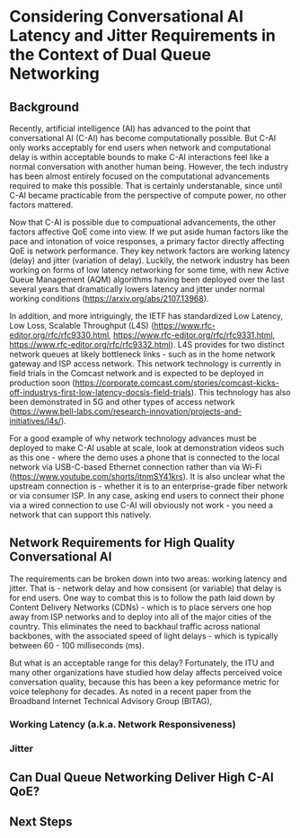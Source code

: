 # Considering Conversational AI Latency and Jitter Requirements in the Context of Dual Queue Networking

## Background

Recently, artificial intelligence (AI) has advanced to the point that conversational AI (C-AI) has become computationally possible. But C-AI only works 
acceptably for end users when network and computational delay is within acceptable bounds to make C-AI interactions feel like a normal conversation with 
another human being. However, the tech industry has been almost entirely focused on the computational advancements required to make this possible. That is certainly 
understanable, since until C-AI became practicable from the perspective of compute power, no other factors mattered. 

Now that C-AI is possible due to compuational advancements, the other factors affective QoE come into view. If we put aside human factors like the pace and intonation 
of voice responses, a primary factor directly affecting QoE is network performance. They key network factors are working latency (delay) and jitter (variation of 
delay). Luckily, the network industry has been working on forms of low latency networking for some time, with new Active Queue Management (AQM) algorithms having 
been deployed over the last several years that dramatically lowers latency and jitter under normal working conditions (https://arxiv.org/abs/2107.13968).

In addition, and more intriguingly, the IETF has standardized Low Latency, Low Loss, Scalable Throughput (L4S) 
(https://www.rfc-editor.org/rfc/rfc9330.html, https://www.rfc-editor.org/rfc/rfc9331.html, https://www.rfc-editor.org/rfc/rfc9332.html). L4S provides for two 
distinct network queues at likely bottleneck links - such as in the home network gateway and ISP access network. This network technology is currently in field 
trials in the Comcast network and is expected to be deployed in production soon 
(https://corporate.comcast.com/stories/comcast-kicks-off-industrys-first-low-latency-docsis-field-trials). This technology has also been demonstrated in 5G 
and other types of access network (https://www.bell-labs.com/research-innovation/projects-and-initiatives/l4s/).

For a good example of why network technology advances must be deployed to make C-AI usable at scale, look at demonstration videos such as this one - where the 
demo uses a phone that is connected to the local network via USB-C-based Ethernet connection rather than via Wi-Fi (https://www.youtube.com/shorts/itnmSY41krs). 
It is also unclear what the upstream connection is - whether it is to an enterprise-grade fiber network or via consumer ISP. In any case, asking end 
users to connect their phone via a wired connection to use C-AI will obviously not work - you need a network that can support this natively. 

## Network Requirements for High Quality Conversational AI

The requirements can be broken down into two areas: working latency and jitter. That is - network delay and how consisent (or variable) that delay is for end users. 
One way to combat this is to follow the path laid down by Content Delivery Networks (CDNs) - which is to place servers one hop away from ISP networks and to deploy 
into all of the major cities of the country. This eliminates the need to backhaul traffic across national backbones, with the associated speed of light delays - 
which is typically between 60 - 100 milliseconds (ms).

But what is an acceptable range for this delay? Fortunately, the ITU and many other organizations have studied how delay affects perceived voice conversation 
quality, because this has been a key peformance metric for voice telephony for decades. As noted in a recent paper from the Broadband Internet Technical Advisory 
Group (BITAG), 

### Working Latency (a.k.a. Network Responsiveness)

### Jitter 

## Can Dual Queue Networking Deliver High C-AI QoE?

## Next Steps

